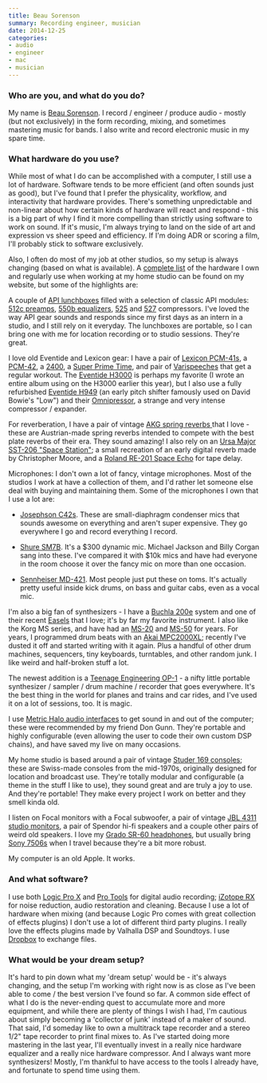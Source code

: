 ```yaml
---
title: Beau Sorenson
summary: Recording engineer, musician
date: 2014-12-25
categories:
- audio
- engineer
- mac
- musician
---
```


### Who are you, and what do you do?

My name is [Beau Sorenson](http://beaunoise.com/ "Beau's website."). I record / engineer / produce audio - mostly (but not exclusively) in the form recording, mixing, and sometimes mastering music for bands. I also write and record electronic music in my spare time. 

### What hardware do you use?

While most of what I do can be accomplished with a computer, I still use a lot of hardware. Software tends to be more efficient (and often sounds just as good), but I've found that I prefer the physicality, workflow, and interactivity that hardware provides. There's something unpredictable and non-linear about how certain kinds of hardware will react and respond - this is a big part of why I find it more compelling than strictly using software to work on sound. If it's music, I'm always trying to land on the side of art and expression vs sheer speed and efficiency. If I'm doing ADR or scoring a film, I'll probably stick to software exclusively. 

Also, I often do most of my job at other studios, so my setup is always changing (based on what is available). A [complete list](http://beaunoise.com/bnmachines.html "A list of all of Beau's gear.") of the hardware I own and regularly use when working at my home studio can be found on my website, but some of the highlights are:

A couple of [API lunchboxes][500-6b-lunchbox] filled with a selection of classic API modules: [512c preamps][512c], [550b equalizers][550b], [525][] and [527][] compressors. I've loved the way API gear sounds and responds since my first days as an intern in a studio, and I still rely on it everyday. The lunchboxes are portable, so I can bring one with me for location recording or to studio sessions. They're great. 

I love old Eventide and Lexicon gear: I have a pair of [Lexicon PCM-41s][pcm-41], a [PCM-42][], a [2400][], a [Super Prime Time][super-prime-time], and pair of [Varispeeches][varispeech] that get a regular workout. The [Eventide H3000][h3000] is perhaps my favorite (I wrote an entire album using on the H3000 earlier this year), but I also use a fully refurbished [Eventide H949][h949] (an early pitch shifter famously used on David Bowie's "Low") and their [Omnipressor][], a strange and very intense compressor / expander.

For reverberation, I have a pair of vintage [AKG spring reverbs ][bx20] that I love - these are Austrian-made spring reverbs intended to compete with the best plate reverbs of their era. They sound amazing! I also rely on an [Ursa Major SST-206 "Space Station"][sst-206]; a small recreation of an early digital reverb made by Christopher Moore, and a [Roland RE-201 Space Echo][re-201] for tape delay. 

Microphones: I don't own a lot of fancy, vintage microphones. Most of the studios I work at have a collection of them, and I'd rather let someone else deal with buying and maintaining them. Some of the microphones I own that I use a lot are:

- [Josephson C42s][c42]. These are small-diaphragm condenser mics that sounds awesome on everything and aren't super expensive. They go everywhere I go and record everything I record.  

- [Shure SM7B][sm7b]. It's a $300 dynamic mic. Michael Jackson and Billy Corgan sang into these. I've compared it with $10k mics and have had everyone in the room choose it over the fancy mic on more than one occasion. 

- [Sennheiser MD-421][md-421]. Most people just put these on toms. It's actually pretty useful inside kick drums, on bass and guitar cabs, even as a vocal mic.

I'm also a big fan of synthesizers -  I have a [Buchla 200e][200e] system and one of their recent [Easels][music-easel] that I love; it's by far my favorite instrument. I also like the Korg MS series, and have had an [MS-20][] and [MS-50][] for years. For years, I programmed drum beats with an [Akai MPC2000XL][mpc2000xl]; recently I've dusted it off and started writing with it again. Plus a handful of other drum machines, sequencers, tiny keyboards, turntables, and other random junk. I like weird and half-broken stuff a lot.

The newest addition is a [Teenage Engineering OP-1][op-1] - a nifty little portable synthesizer / sampler / drum machine / recorder that goes everywhere. It's the best thing in the world for planes and trains and car rides, and I've used it on a lot of sessions, too. It is magic.

I use [Metric Halo audio interfaces][2882] to get sound in and out of the computer; these were recommended by my friend Don Gunn. They're portable and highly configurable (even allowing the user to code their own custom DSP chains), and have saved my live on many occasions.

My home studio is based around a pair of vintage [Studer 169 consoles][169]; these are Swiss-made consoles from the mid-1970s, originally designed for location and broadcast use. They're totally modular and configurable (a theme in the stuff I like to use), they sound great and are truly a joy to use. And they're portable! They make every project I work on better and they smell kinda old.

I listen on Focal monitors with a Focal subwoofer, a pair of vintage [JBL 4311 studio monitors][4311], a pair of Spendor hi-fi speakers and a couple other pairs of weird old speakers. I love my [Grado SR-60 headphones][sr-60], but usually bring [Sony 7506s][mdr-7506] when I travel because they're a bit more robust.

My computer is an old Apple. It works.

### And what software?

I use both [Logic Pro X][logic-pro] and [Pro Tools][pro-tools] for digital audio recording; [iZotope RX][rx] for noise reduction, audio restoration and cleaning. Because I use a lot of hardware when mixing (and because Logic Pro comes with great collection of effects plugins) I don't use a lot of different third party plugins. I really love the effects plugins made by Valhalla DSP and Soundtoys. I use [Dropbox][] to exchange files. 

### What would be your dream setup?

It's hard to pin down what my 'dream setup' would be - it's always changing, and the setup I'm working with right now is as close as I've been able to come / the best version I've found so far. A common side effect of what I do is the never-ending quest to accumulate more and more equipment, and while there are plenty of things I wish I had, I'm cautious about simply becoming a 'collector of junk' instead of a maker of sound. That said, I'd someday like to own a multitrack tape recorder and a stereo 1/2" tape recorder to print final mixes to. As I've started doing more mastering in the last year, I'll eventually invest in a really nice hardware equalizer and a really nice hardware compressor. And I always want more synthesizers! Mostly, I'm thankful to have access to the tools I already have, and fortunate to spend time using them.

[169]: http://vintageaudiogearbox.com/goods/channelstrips/studer/169.html "An audio console."
[200e]: https://en.wikipedia.org/wiki/Buchla_Electronic_Musical_Instruments#Buchla_200e_series_.282004.29 "A synthesiser."
[2400]: https://ccrma.stanford.edu/~dattorro/Lexicon.htm "An audio compressor."
[2882]: https://mhsecure.com/metric_halo/products/hardware/2882.html "A FireWire audio recording interface."
[4311]: http://vintagespeaker.net/vintage-pair-jbl-4311-wx-a-control-monitor-speakers-sound-great-2 "Monitor speakers."
[500-6b-lunchbox]: http://www.apiaudio.com/product.php?id=109 "A six slot audio rack."
[512c]: http://www.apiaudio.com/product.php?id=103 "A mic preamp."
[525]: http://www.apiaudio.com/product.php?id=104 "An audio compressor."
[527]: http://www.apiaudio.com/product.php?id=105 "An audio compressor."
[550b]: http://www.apiaudio.com/product.php?id=107 "A four band equaliser."
[bx20]: https://www.akg.com/pro/p/bx20 "A reverberation unit."
[c42]: http://www.josephson.com/c42.html "A cardioid microphone."
[dropbox]: https://www.dropbox.com/ "Online syncing and storage."
[h3000]: https://www.eventide.com/AudioDivision/Support/Harmonizers%20and%20Rack%20Products/H3000.aspx "A programmable audio processor."
[h949]: https://www.flickr.com/photos/wiresounds/1094327625/ "An audio pitch shifter."
[logic-pro]: https://www.apple.com/logic-pro/ "A professional audio application for the Mac."
[md-421]: http://mixonline.com/mixline/sennheiser_md421_turns50_2610/ "A microphone."
[mdr-7506]: https://www.amazon.com/Sony-MDR7506-Professional-Diaphragm-Headphone/dp/B000AJIF4E "Studio-quality headphones."
[mpc2000xl]: https://www.akaipro.com/product/mpc2000xl "A MIDI sequencer and digital sampler."
[ms-20]: https://en.wikipedia.org/wiki/Korg_MS-20 "A synthesiser."
[ms-50]: http://www.vintagesynth.com/korg/ms50.php "A synthesiser."
[music-easel]: https://buchla.com/shop/modular-systems/music-easel/ "A synthesiser."
[omnipressor]: https://www.eventide.com/AudioDivision/Products/PlugIns/Omnipressor.aspx "An audio rack compressor."
[op-1]: https://www.teenageengineering.com/products/op-1 "A unique synthesizer."
[pcm-41]: https://en.audiofanzine.com/delay-echo/lexicon/PCM-41/user_reviews/r.2886.html "An effects processor."
[pcm-42]: http://performermag.com/flashback-lexicon-pcm-42-digital-delay-processor/ "An audio signal processor."
[pro-tools]: https://www.avid.com/US/products/Pro-Tools-8-Software "Audio editing and processing software."
[re-201]: https://en.wikipedia.org/wiki/Roland_RE-201 "An audio delay effects unit."
[rx]: https://www.izotope.com/en/products/repair-and-edit/rx.html "Audio repair software."
[sm7b]: http://www.shure.com/americas/products/microphones/sm/sm7b-vocal-microphone "A dynamic microphone."
[sr-60]: http://www.play.com/Electronics/Electronics/-/3178/2445/-/3438403/Grado-SR-60-Headphones/Product.html "Over the ear headphones."
[sst-206]: http://www.sevenwoodsaudio.com/products.htm "A reverb and effects unit."
[super-prime-time]: https://www.flickr.com/photos/adeneko/2835707264/ "A programmable audio delay processor."
[varispeech]: https://valhalladsp.wordpress.com/2010/05/06/the-first-digital-pitch-shifter-lexicon-varispeech/ "An audio pitch shifter."
